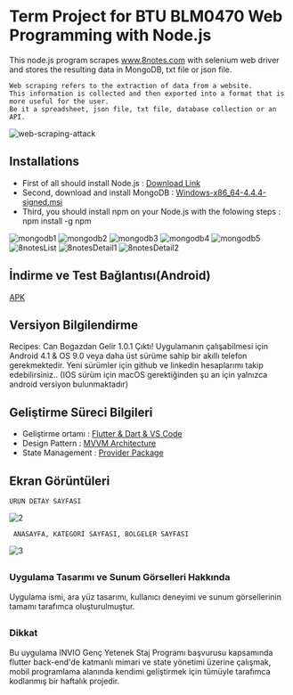 # Term Project for BTU BLM0470 Web Programming with Node.js
This node.js program scrapes www.8notes.com with selenium web driver and stores the resulting data in MongoDB, txt file or json file.

    Web scraping refers to the extraction of data from a website. 
    This information is collected and then exported into a format that is more useful for the user. 
    Be it a spreadsheet, json file, txt file, database collection or an API.

![web-scraping-attack](https://user-images.githubusercontent.com/43846778/120050147-02e7ca00-c025-11eb-8401-03d69f6eda8e.jpg)
##

## Installations
* First of all should install Node.js : [Download Link](https://nodejs.org/en/)
* Second, download and install MongoDB  : [Windows-x86_64-4.4.4-signed.msi](https://fastdl.mongodb.org/windows/mongodb-windows-x86_64-4.4.4-signed.msi)
* Third, you should install npm on your Node.js with the folowing steps :
        npm install -g npm





![mongodb1](https://user-images.githubusercontent.com/43846778/120050119-e0ee4780-c024-11eb-8fb2-9fbeb11d66f6.png)
![mongodb2](https://user-images.githubusercontent.com/43846778/120050110-ddf35700-c024-11eb-93d3-dcbaac16f82f.png)
![mongodb3](https://user-images.githubusercontent.com/43846778/120050112-de8bed80-c024-11eb-8ea9-b7640a443b15.png)
![mongodb4](https://user-images.githubusercontent.com/43846778/120050113-df248400-c024-11eb-8b30-e84912e0c3c0.png)
![mongodb5](https://user-images.githubusercontent.com/43846778/120050114-dfbd1a80-c024-11eb-8bbe-5a4d851070a4.png)
![8notesList](https://user-images.githubusercontent.com/43846778/120050115-dfbd1a80-c024-11eb-9b14-70c9772ac107.png)
![8notesDetail1](https://user-images.githubusercontent.com/43846778/120050117-e055b100-c024-11eb-84e2-d0d17cab7c52.png)
![8notesDetail2](https://user-images.githubusercontent.com/43846778/120050118-e0ee4780-c024-11eb-9597-2924b4314551.png)





## İndirme ve Test Bağlantısı(Android)
[APK](https://drive.google.com/file/d/1aTdLSPRiaiii6Aw9ugnSJr7AuRVkvv1F/view?usp=sharing)


## Versiyon Bilgilendirme 
Recipes: Can Bogazdan Gelir 1.0.1 Çıktı!
Uygulamanın çalışabilmesi için Android 4.1 & OS 9.0 veya daha üst sürüme sahip bir  akıllı telefon gerekmektedir.
Yeni sürümler için github ve linkedin hesaplarımı takip edebilirsiniz..
(IOS sürüm için macOS gerektiğinden şu an için yalnızca android versiyon bulunmaktadır)


## Geliştirme Süreci Bilgileri 
* Geliştirme ortamı : [Flutter & Dart & VS Code](https://flutter.dev/)
* Design Pattern : [MVVM Architecture](https://medium.com/flutterdevs/design-patterns-in-flutter-part-3-mvvm-a310de4eb83)
* State Management : [Provider Package](https://pub.dev/packages/provider)




## Ekran Görüntüleri
    ÜRÜN DETAY SAYFASI
![2](https://user-images.githubusercontent.com/43846778/114446363-d34a4300-9bd9-11eb-8d4e-c5140c2448ee.jpg)
     
     ANASAYFA, KATEGORİ SAYFASI, BÖLGELER SAYFASI
![3](https://user-images.githubusercontent.com/43846778/114446371-d5140680-9bd9-11eb-9721-1865ae4f605d.jpg)
    
##

### Uygulama Tasarımı ve Sunum Görselleri Hakkında
Uygulama ismi, ara yüz tasarımı, kullanıcı deneyimi ve sunum görsellerinin tamamı tarafımca oluşturulmuştur. 

##

### Dikkat
Bu uygulama  INVIO Genç Yetenek Staj Programı başvurusu kapsamında flutter back-end'de katmanlı mimari ve state yönetimi üzerine çalışmak, mobil programlama alanında kendimi geliştirmek için tümüyle tarafımca kodlanmış bir haftalık projedir. 




